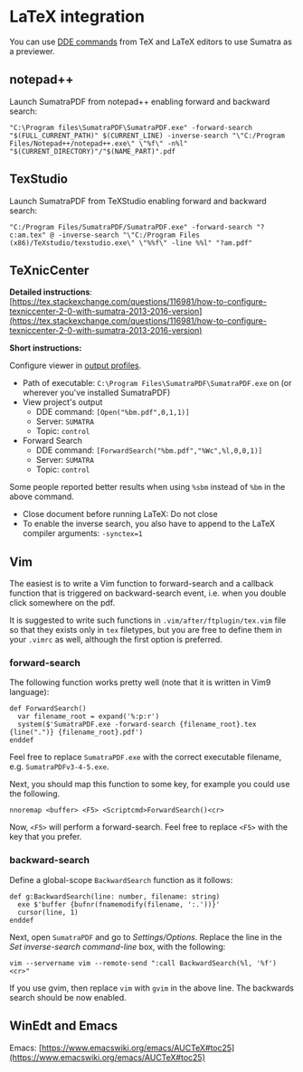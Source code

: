 # LaTeX integration

You can use [DDE commands](DDE-Commands.md) from TeX and LaTeX editors to use
Sumatra as a previewer.

## notepad++

Launch SumatraPDF from notepad++ enabling forward and backward search:

```
"C:\Program files\SumatraPDF\SumatraPDF.exe" -forward-search "$(FULL_CURRENT_PATH)" $(CURRENT_LINE) -inverse-search "\"C:/Program Files/Notepad++/notepad++.exe\" \"%f\" -n%l" "$(CURRENT_DIRECTORY)"/"$(NAME_PART)".pdf
```

## TexStudio

Launch SumatraPDF from TeXStudio enabling forward and backward search:

```
"C:/Program Files/SumatraPDF/SumatraPDF.exe" -forward-search "?c:am.tex" @ -inverse-search "\"C:/Program Files (x86)/TeXstudio/texstudio.exe\" \"%%f\" -line %%l" "?am.pdf"
```

## TeXnicCenter

**Detailed instructions**:
[https://tex.stackexchange.com/questions/116981/how-to-configure-texniccenter-2-0-with-sumatra-2013-2016-version](https://tex.stackexchange.com/questions/116981/how-to-configure-texniccenter-2-0-with-sumatra-2013-2016-version)

**Short instructions:**

Configure viewer in
[output profiles](https://texniccenter.sourceforge.net/configuration.html#viewer-tab).

- Path of executable: `C:\Program Files\SumatraPDF\SumatraPDF.exe` on (or
  wherever you've installed SumatraPDF)
- View project's output
  - DDE command: `[Open("%bm.pdf",0,1,1)]`
  - Server: `SUMATRA`
  - Topic: `control`
- Forward Search
  - DDE command: `[ForwardSearch("%bm.pdf","%Wc",%l,0,0,1)]`
  - Server: `SUMATRA`
  - Topic: `control`

Some people reported better results when using `%sbm` instead of `%bm` in the
above command.

- Close document before running LaTeX: Do not close
- To enable the inverse search, you also have to append to the LaTeX compiler
  arguments: `-synctex=1`

## Vim

The easiest is to write a Vim function to forward-search and a callback
function that is triggered on backward-search event, i.e. when you double
click somewhere on the pdf.

It is suggested to write such functions in `.vim/after/ftplugin/tex.vim` file
so that they exists only in `tex` filetypes, but you are free to define them
in your `.vimrc` as well, although the first option is preferred.

### forward-search

The following function works pretty well (note that it is written in Vim9
language):

```
def ForwardSearch()
  var filename_root = expand('%:p:r')
  system($'SumatraPDF.exe -forward-search {filename_root}.tex {line(".")} {filename_root}.pdf')
enddef
```

Feel free to replace `SumatraPDF.exe` with the correct executable filename,
e.g. `SumatraPDFv3-4-5.exe`.

Next, you should map this function to some key, for example you could use the
following.

```
nnoremap <buffer> <F5> <Scriptcmd>ForwardSearch()<cr>
```

Now, `<F5>` will perform a forward-search. Feel free to replace `<F5>` with
the key that you prefer.

### backward-search

Define a global-scope `BackwardSearch` function as it follows:

```
def g:BackwardSearch(line: number, filename: string)
  exe $'buffer {bufnr(fnamemodify(filename, ':.'))}'
  cursor(line, 1)
enddef
```

Next, open `SumatraPDF` and go to _Settings/Options_. Replace the line in the
_Set inverse-search command-line_ box, with the following:

```
vim --servername vim --remote-send ":call BackwardSearch(%l, '%f')<cr>"
```

If you use gvim, then replace `vim` with `gvim` in the above line. The
backwards search should be now enabled.

## WinEdt and Emacs

<!-- See instructions at [https://william.famille-blum.org/blog/static.php?page=static081010-000413](https://william.famille-blum.org/blog/static.php?page=static081010-000413) -->

Emacs:
[https://www.emacswiki.org/emacs/AUCTeX#toc25](https://www.emacswiki.org/emacs/AUCTeX#toc25)
